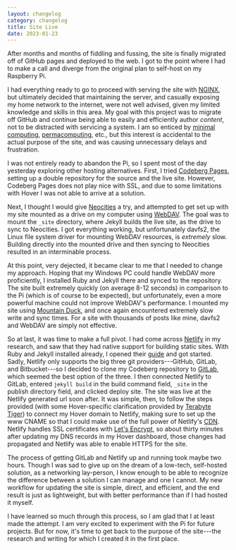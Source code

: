 ```yaml
---
layout: changelog
category: changelog
title: Site Live
date: 2023-01-23
---
```


After months and months of fiddling and fussing, the site is finally migrated off of GitHub pages and deployed to the web. I got to the point where I had to make a call and diverge from the original plan to self-host on my Raspberry Pi.

I had everything ready to go to proceed with serving the site with [NGINX](https://www.nginx.com/), but ultimately decided that maintaining the server, and casually exposing my home network to the internet, were not well advised, given my limited knowledge and skills in this area. My goal with this project was to migrate off GitHub and continue being able to easily and efficiently author *content*, not to be distracted with servicing a system. I am so enticed by [minimal computing](https://go-dh.github.io/mincomp/about/), [permacomputing](https://permacomputing.net/), etc., but this interest is accidental to the actual purpose of the site, and was causing unnecessary delays and frustration.

I was not entirely ready to abandon the Pi, so I spent most of the day yesterday exploring other hosting alternatives. First, I tried [Codeberg Pages](https://docs.codeberg.org/codeberg-pages/), setting up a double repository for the source and the live site. However, Codeberg Pages does not play nice with SSL, and due to some limitations with Hover I was not able to arrive at a solution.

Next, I thought I would give [Neocities](https://neocities.org/) a try, and attempted to get set up with my site mounted as a drive on my computer using [WebDAV](https://neocities.org/site_files/mount_info). The goal was to mount the <code>_site</code> directory, where Jekyll builds the live site, as the drive to sync to Neocities. I got everything working, but unfortunately davfs2, the Linux file system driver for mounting WebDAV resources, is *extremely* slow. Building directly into the mounted drive and then syncing to Neocities resulted in an interminable process.

At this point, very dejected, it became clear to me that I needed to change my approach. Hoping that my Windows PC could handle WebDAV more proficiently, I installed Ruby and Jekyll there and synced to the repository. The site built extremely quickly (on average 8-12 seconds) in comparison to the Pi (which is of course to be expected), but unfortunately, even a more powerful machine could not improve WebDAV's performance. I mounted my site using [Mountain Duck](https://mountainduck.io/), and once again encountered extremely slow write and sync times. For a site with thousands of posts like mine, davfs2 and WebDAV are simply not effective.

So at last, it was time to make a full pivot. I had come across [Netlify](https://www.netlify.com/) in my research, and saw that they had native support for building static sites. With Ruby and Jekyll installed already, I opened their [guide](https://www.netlify.com/blog/2020/04/02/a-step-by-step-guide-jekyll-4.0-on-netlify/) and got started. Sadly, Netlify only supports the big three git providers---GitHub, GitLab, and Bitbucket---so I decided to clone my Codeberg repository to [GitLab](https://gitlab.com/steinea/website), which seemed the best option of the three. I then connected Netlify to GitLab, entered <code>jekyll build</code> in the build command field, <code>_site</code> in the publish directory field, and clicked deploy site. The site was live at the Netlify generated url soon after. It was simple, then, to follow the steps provided (with some Hover-specific clarification provided by [Terabyte Tiger](https://terabytetiger.com/lessons/website-deployment-with-hover-and-netlify)) to connect my Hover domain to Netlify, making sure to set up the www CNAME so that I could make use of the full power of Netlify's [CDN](https://en.wikipedia.org/wiki/Content_delivery_network). Netlify handles SSL certificates with [Let's Encrypt](https://letsencrypt.org/), so about thirty minutes after updating my DNS records in my Hover dashboard, those changes had propagated and Netlify was able to enable HTTPS for the site.

The process of getting GitLab and Netlify up and running took maybe two hours. Though I was sad to give up on the dream of a low-tech, self-hosted solution, as a networking lay-person, I know enough to be able to recognize the difference between a solution I can manage and one I cannot. My new workflow for updating the site is simple, direct, and efficient, and the end result is just as lightweight, but with better performance than if I had hosted it myself.

I have learned so much through this process, so I am glad that I at least made the attempt. I am very excited to experiment with the Pi for future projects. But for now, it's time to get back to the purpose of the site---the research and writing for which I created it in the first place.
